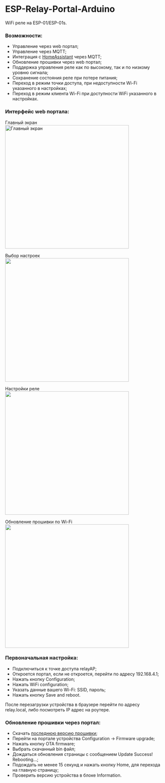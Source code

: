 # ESP-Relay-Portal-Arduino

WiFi реле на ESP-01/ESP-01s.

### Возможности: 
- Управление через web портал;
- Управление через MQTT;
- Интеграция с [HomeAssistant](https://www.home-assistant.io) через MQTT;
- Обновление прошивки через web портал;
- Поддержка управления реле как по высокому, так и по низкому уровню сигнала;
- Сохранение состояния реле при потере питания;
- Переход в режим точки доступа, при недоступности Wi-Fi указанного в настройках;
- Переход в режим клиента Wi-Fi при доступности WiFi указанного в настройках.


### Интерфейс web портала:
Главный экран<br>
<img src="https://user-images.githubusercontent.com/16363451/196786025-64c60964-c8f2-474a-921a-4b0dbea100df.jpg" width="400" alt="Главный экран">

Выбор настроек<br>
<img src="https://user-images.githubusercontent.com/16363451/196786045-36999196-129e-421d-b48d-7a00b394fab5.jpg" width="400">

Настройки реле<br>
<img src="https://user-images.githubusercontent.com/16363451/196786050-6f4aeb0a-c2ae-4253-ac1b-81ab8fa181ec.jpg" width="400">

Обновление прошивки по Wi-Fi<br>
<img src="https://user-images.githubusercontent.com/16363451/196786053-1dc90509-0d43-4537-bd3b-61cb8376c4b2.jpg" width="400">


### Первоначальная настройка:
- Подключиться к точке доступа relayAP;
- Откроется портал, если не откроется, перейти по адресу 192.168.4.1;
- Нажать кнопку Configuration;
- Нажать WiFi configuration;
- Указать данные вашего Wi-Fi: SSID, пароль;
- Нажать кнопку Save and reboot.

После перезагрузки устройства в браузере перейти по адресу relay.local, либо посмотреть IP адрес на роутере.


### Обновление прошивки через портал:
- Скачать [последнюю версию прошивки](https://github.com/mr-whitefoot/ESP-Relay-Portal-Arduino/releases/latest);
- Перейти на портале устройства Configuration -> Firmware upgrade;
- Нажать кнопку OTA firmware;
- Выбрать скачанный bin файл;
- Дождаться обновления страницы с сообщением Update Success! Rebooting...;
- Подождать не менее 15 секунд и нажать кнопку Home, для перехода на главную страницу;
- Проверить версию устройства в блоке Information.


